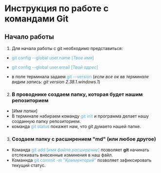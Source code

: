 # Инструкция по работе с командами Git

## **Начало работы**

1. Для начала работы c git необходимо представиться: 

* <span style="color:#59afe1">git config --global user.name [*Твое имя*]

* <span style="color:#59afe1">git config --global user.email [*Твой адрес*]
* в поле терминала задаем <span style="color:#59afe1">git --version</span> (*если все ок вв терминале видим запись: git version 2.38.1.windows.1*)

2. ### В проводнике создаем папку, которая будет нашим репозиторием

* [*Имя папки*] 
* В терминале набираем команду  <span style="color:#59afe1">git init</span> и программа делает нашу созданную папку репозиторием.
* команда <span style="color:#59afe1">git status</span> покажет нам, что git думаето нашей папке.

3. ### Создаем папку с расширением "md" (или любое другое)

* Команда <span style="color:#59afe1"> git add [*имя файла.расширение*]</span> позволяет **git** начинать отслеживать внесенные изминения в наш файл.
* Команнда <span style="color:#59afe1">git commit -m "*Комментарий*"</span> позволяет зафиксировать текущий статус.
